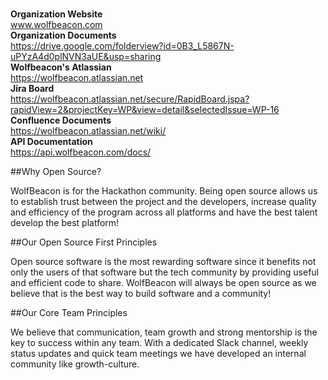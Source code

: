 <br /><strong> Organization Website </strong><br /> 
www.wolfbeacon.com
<br /><strong> Organization Documents </strong><br /> 
https://drive.google.com/folderview?id=0B3_L5867N-uPYzA4d0plNVN3aUE&usp=sharing
<br /><strong> Wolfbeacon's Atlassian </strong><br /> 
https://wolfbeacon.atlassian.net
<br /><strong> Jira Board </strong><br /> 
https://wolfbeacon.atlassian.net/secure/RapidBoard.jspa?rapidView=2&projectKey=WP&view=detail&selectedIssue=WP-16
<br /><strong> Confluence Documents </strong><br /> 
https://wolfbeacon.atlassian.net/wiki/
<br /><strong> API Documentation </strong><br /> 
https://api.wolfbeacon.com/docs/

##Why Open Source?

WolfBeacon is for the Hackathon community. Being open source allows us to establish trust between the project and the developers, increase quality and efficiency of the program across all platforms and have the best talent develop the best platform!

##Our Open Source First Principles

Open source software is the most rewarding software since it benefits not only the users of that software but the tech community by providing useful and efficient code to share. WolfBeacon will always be open source as we believe that is the best way to build software and a community!

##Our Core Team Principles

We believe that communication, team growth and strong mentorship is the key to success within any team. With a dedicated Slack channel, weekly status updates and quick team meetings we have developed an internal community like growth-culture.
